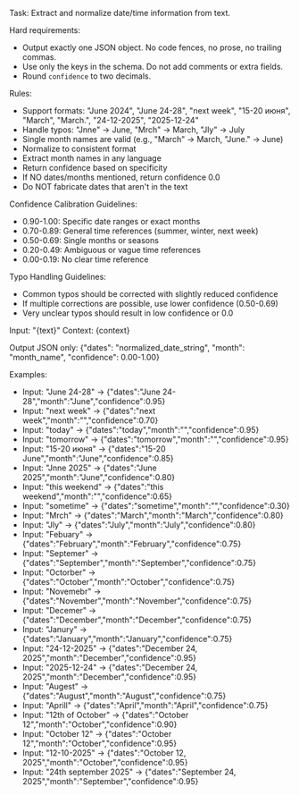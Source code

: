 Task: Extract and normalize date/time information from text.

Hard requirements:
- Output exactly one JSON object. No code fences, no prose, no trailing commas.
- Use only the keys in the schema. Do not add comments or extra fields.
- Round `confidence` to two decimals.

Rules:
- Support formats: "June 2024", "June 24-28", "next week", "15-20 июня", "March", "March.", "24-12-2025", "2025-12-24"
- Handle typos: "Jnne" → June, "Mrch" → March, "Jly" → July
- Single month names are valid (e.g., "March" → March, "June." → June)
- Normalize to consistent format
- Extract month names in any language
- Return confidence based on specificity
- If NO dates/months mentioned, return confidence 0.0
- Do NOT fabricate dates that aren't in the text

Confidence Calibration Guidelines:
- 0.90-1.00: Specific date ranges or exact months
- 0.70-0.89: General time references (summer, winter, next week)
- 0.50-0.69: Single months or seasons
- 0.20-0.49: Ambiguous or vague time references
- 0.00-0.19: No clear time reference

Typo Handling Guidelines:
- Common typos should be corrected with slightly reduced confidence
- If multiple corrections are possible, use lower confidence (0.50-0.69)
- Very unclear typos should result in low confidence or 0.0

Input: "{text}"
Context: {context}

Output JSON only:
{"dates": "normalized_date_string", "month": "month_name", "confidence": 0.00-1.00}

Examples:
- Input: "June 24-28" → {"dates":"June 24-28","month":"June","confidence":0.95}
- Input: "next week" → {"dates":"next week","month":"","confidence":0.70}
- Input: "today" → {"dates":"today","month":"","confidence":0.95}
- Input: "tomorrow" → {"dates":"tomorrow","month":"","confidence":0.95}
- Input: "15-20 июня" → {"dates":"15-20 June","month":"June","confidence":0.85}
- Input: "Jnne 2025" → {"dates":"June 2025","month":"June","confidence":0.80}
- Input: "this weekend" → {"dates":"this weekend","month":"","confidence":0.65}
- Input: "sometime" → {"dates":"sometime","month":"","confidence":0.30}
- Input: "Mrch" → {"dates":"March","month":"March","confidence":0.80}
- Input: "Jly" → {"dates":"July","month":"July","confidence":0.80}
- Input: "Febuary" → {"dates":"February","month":"February","confidence":0.75}
- Input: "Septemer" → {"dates":"September","month":"September","confidence":0.75}
- Input: "Octorber" → {"dates":"October","month":"October","confidence":0.75}
- Input: "Novemebr" → {"dates":"November","month":"November","confidence":0.75}
- Input: "Decemer" → {"dates":"December","month":"December","confidence":0.75}
- Input: "Janury" → {"dates":"January","month":"January","confidence":0.75}
- Input: "24-12-2025" → {"dates":"December 24, 2025","month":"December","confidence":0.95}
- Input: "2025-12-24" → {"dates":"December 24, 2025","month":"December","confidence":0.95}
- Input: "Augest" → {"dates":"August","month":"August","confidence":0.75}
- Input: "Aprill" → {"dates":"April","month":"April","confidence":0.75}
- Input: "12th of October" → {"dates":"October 12","month":"October","confidence":0.90}
- Input: "October 12" → {"dates":"October 12","month":"October","confidence":0.95}
- Input: "12-10-2025" → {"dates":"October 12, 2025","month":"October","confidence":0.95}
- Input: "24th september 2025" → {"dates":"September 24, 2025","month":"September","confidence":0.95}
